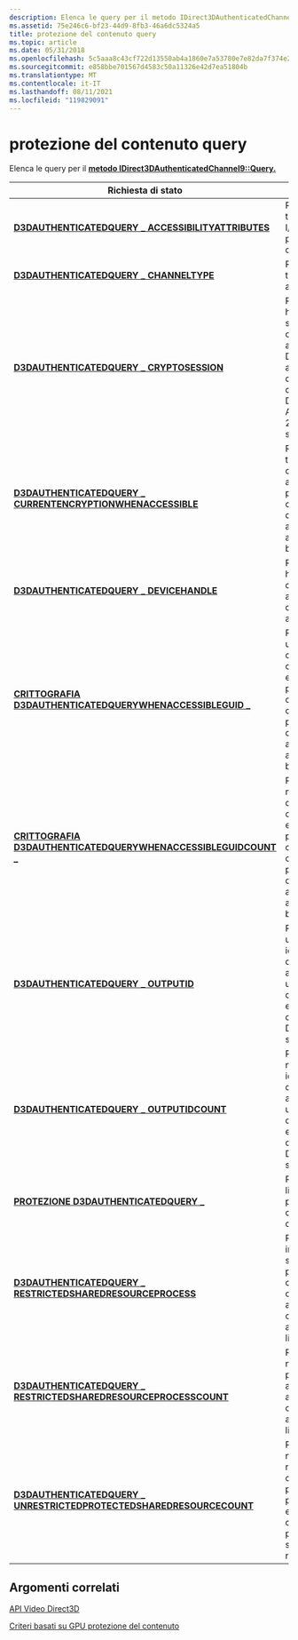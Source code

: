 ```yaml
---
description: Elenca le query per il metodo IDirect3DAuthenticatedChannel9::Query.
ms.assetid: 75e246c6-bf23-44d9-8fb3-46a6dc5324a5
title: protezione del contenuto query
ms.topic: article
ms.date: 05/31/2018
ms.openlocfilehash: 5c5aaa8c43cf722d13550ab4a1860e7a53780e7e82da7f374e28a7f599a22638
ms.sourcegitcommit: e858bbe701567d4583c50a11326e42d7ea51804b
ms.translationtype: MT
ms.contentlocale: it-IT
ms.lasthandoff: 08/11/2021
ms.locfileid: "119829091"
---
```

# <a name="content-protection-queries"></a>protezione del contenuto query

Elenca le query per il [**metodo IDirect3DAuthenticatedChannel9::Query.**](/windows/desktop/api/d3d9/nf-d3d9-idirect3dauthenticatedchannel9-query)



| Richiesta di stato                                                                                                                            | Descrizione                                                                                                                                                 |
|-------------------------------------------------------------------------------------------------------------------------------------------|-------------------------------------------------------------------------------------------------------------------------------------------------------------|
| [**D3DAUTHENTICATEDQUERY \_ ACCESSIBILITYATTRIBUTES**](d3dauthenticatedquery-accessibilityattributes.md)                                   | Restituisce il tipo di bus di I/O utilizzato per inviare dati alla GPU.                                                                                                   |
| [**D3DAUTHENTICATEDQUERY \_ CHANNELTYPE**](d3dauthenticatedquery-channeltype.md)                                                           | Restituisce il tipo di canale autenticato.                                                                                                                  |
| [**D3DAUTHENTICATEDQUERY \_ CRYPTOSESSION**](d3dauthenticatedquery-cryptosession.md)                                                       | Restituisce handle alla sessione di crittografia e al dispositivo Direct3D associati a un dispositivo decodificatore DirectX Video Acceleration 2 (DXVA-2) specificato. |
| [**D3DAUTHENTICATEDQUERY \_ CURRENTENCRYPTIONWHENACCESSIBLE**](d3dauthenticatedquery-currentencryptionwhenaccessible.md)                   | Restituisce il tipo di crittografia applicato prima che il contenuto diventi accessibile alla CPU o al bus.                                                            |
| [**D3DAUTHENTICATEDQUERY \_ DEVICEHANDLE**](d3dauthenticatedquery-devicehandle.md)                                                         | Restituisce un handle al dispositivo associato a questo canale autenticato.                                                                          |
| [**CRITTOGRAFIA D3DAUTHENTICATEDQUERYWHENACCESSIBLEGUID \_**](d3dauthenticatedquery-encryptionwhenaccessibleguid.md)                         | Restituisce uno dei tipi di crittografia che possono essere usati per crittografare il contenuto prima che diventi accessibile alla CPU o al bus.                                     |
| [**CRITTOGRAFIA D3DAUTHENTICATEDQUERYWHENACCESSIBLEGUIDCOUNT \_**](d3dauthenticatedquery-encryptionwhenaccessibleguidcount.md)               | Restituisce il numero di tipi di crittografia che possono essere usati per crittografare il contenuto prima che diventi accessibile alla CPU o al bus.                                  |
| [**D3DAUTHENTICATEDQUERY \_ OUTPUTID**](d3dauthenticatedquery-outputid.md)                                                                 | Restituisce uno degli identificatori di output associati a una sessione di crittografia e a un dispositivo Direct3D specificati.                                        |
| [**D3DAUTHENTICATEDQUERY \_ OUTPUTIDCOUNT**](d3dauthenticatedquery-outputidcount.md)                                                       | Restituisce il numero di identificatori di output associati a una sessione di crittografia e a un dispositivo Direct3D specificati.                                             |
| [**PROTEZIONE D3DAUTHENTICATEDQUERY \_**](d3dauthenticatedquery-protection.md)                                                             | Restituisce il livello di protezione corrente per il dispositivo.                                                                                                        |
| [**D3DAUTHENTICATEDQUERY \_ RESTRICTEDSHAREDRESOURCEPROCESS**](d3dauthenticatedquery-restrictedsharedresourceprocess.md)                   | Restituisce informazioni su un processo a cui è consentito aprire risorse condivise con accesso limitato.                                                        |
| [**D3DAUTHENTICATEDQUERY \_ RESTRICTEDSHAREDRESOURCEPROCESSCOUNT**](d3dauthenticatedquery-restrictedsharedresourceprocesscount.md)         | Restituisce il numero di processi autorizzati ad aprire risorse condivise con accesso limitato.                                                           |
| [**D3DAUTHENTICATEDQUERY \_ UNRESTRICTEDPROTECTEDSHAREDRESOURCECOUNT**](d3dauthenticatedquery-unrestrictedprotectedsharedresourcecount.md) | Restituisce il numero di risorse condivise protette che possono essere aperte da qualsiasi processo senza restrizioni.                                                    |



 

## <a name="related-topics"></a>Argomenti correlati

<dl> <dt>

[API Video Direct3D](direct3d-video-apis.md)
</dt> <dt>

[Criteri basati su GPU protezione del contenuto](gpu-based-content-protection.md)
</dt> </dl>

 

 



